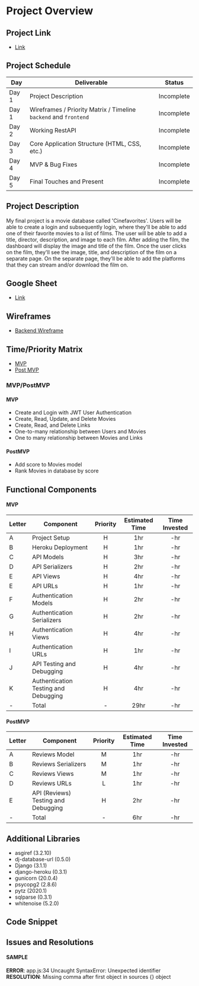 # Project Overview

## Project Link
- [Link](https://telefavorites.netlify.app/#/)

## Project Schedule

|  Day | Deliverable | Status
|---|---| ---|
|Day 1| Project Description | Incomplete
|Day 1| Wireframes / Priority Matrix / Timeline `backend` and `frontend`| Incomplete
|Day 2| Working RestAPI | Incomplete
|Day 3| Core Application Structure (HTML, CSS, etc.) | Incomplete
|Day 4| MVP & Bug Fixes | Incomplete
|Day 5| Final Touches and Present | Incomplete

## Project Description

My final project is a movie database called 'Cinefavorites'. Users will be able to create a login and subsequently login, where they'll be able to add one of their favorite movies to a list of films. The user will be able to add a title, director, description, and image to each film. After adding the film, the dashboard will display the image and title of the film. Once the user clicks on the film, they'll see the image, title, and description of the film on a separate page. On the separate page, they'll be able to add the platforms that they can stream and/or download the film on. 

## Google Sheet

- [Link](https://docs.google.com/spreadsheets/d/1MiYUM5Rr0hr_9kbYVNgYzxu88jngsMA9udl1Ox-z7Vw/edit?usp=sharing)

## Wireframes

- [Backend Wireframe](https://res.cloudinary.com/dpjdvsigb/image/upload/v1600013611/project-4-assets/backend-wireframe_m9z8wp.jpg)


## Time/Priority Matrix 

- [MVP](https://res.cloudinary.com/dpjdvsigb/image/upload/v1600049665/project-4-assets/backend-mvp_tdx4ae.jpg)
- [Post MVP](https://res.cloudinary.com/dpjdvsigb/image/upload/v1600049665/project-4-assets/backend-post-mvp_zgrhcu.jpg)

### MVP/PostMVP
#### MVP

- Create and Login with JWT User Authentication
- Create, Read, Update, and Delete Movies
- Create, Read, and Delete Links
- One-to-many relationship between Users and Movies
- One to many relationship between Movies and Links

#### PostMVP 

- Add score to Movies model
- Rank Movies in database by score

## Functional Components
#### MVP
| Letter | Component | Priority | Estimated Time | Time Invested |
| --- | --- | :---: |  :---: | :---: |
| A | Project Setup | H | 1hr | -hr |
| B | Heroku Deployment| H | 1hr | -hr |
| C | API Models | H | 3hr | -hr |
| D | API Serializers | H | 2hr | -hr |
| E | API Views | H | 4hr | -hr |
| E | API URLs | H | 1hr | -hr |
| F | Authentication Models | H | 2hr | -hr |
| G | Authentication Serializers | H | 2hr | -hr |
| H | Authentication Views | H | 4hr | -hr |
| I | Authentication URLs | H | 1hr | -hr |
| J | API Testing and Debugging | H | 4hr | -hr |
| K | Authentication Testing and Debugging | H | 4hr | -hr |
| - | Total | - | 29hr | -hr |


#### PostMVP
| Letter | Component | Priority | Estimated Time | Time Invested |
| --- | --- | :---: |  :---: | :---: |
| A | Reviews Model | M | 1hr | -hr |
| B | Reviews Serializers | M | 1hr | -hr |
| C | Reviews Views | M | 1hr | -hr |
| D | Reviews URLs | L | 1hr | -hr |
| E | API (Reviews) Testing and Debugging | H | 2hr | -hr |
| - | Total | - | 6hr | -hr |

## Additional Libraries
- asgiref (3.2.10)
- dj-database-url (0.5.0)
- Django (3.1.1)
- django-heroku (0.3.1)
- gunicorn (20.0.4)
- psycopg2 (2.8.6)
- pytz (2020.1)
- sqlparse (0.3.1)
- whitenoise (5.2.0)

## Code Snippet


## Issues and Resolutions

#### SAMPLE
**ERROR**: app.js:34 Uncaught SyntaxError: Unexpected identifier                  
**RESOLUTION**: Missing comma after first object in sources {} object
